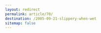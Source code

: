 ```yaml
---
layout: redirect
permalink: article/70/
destination: /2005-09-21-slippery-when-wet
sitemap: false
---
```

